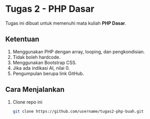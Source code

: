 # Tugas 2 - PHP Dasar

Tugas ini dibuat untuk memenuhi mata kuliah **PHP Dasar**.

## Ketentuan
1. Menggunakan PHP dengan array, looping, dan pengkondisian.
2. Tidak boleh hardcode.
3. Menggunakan Bootstrap CSS.
4. Jika ada indikasi AI, nilai 0.
5. Pengumpulan berupa link GitHub.

## Cara Menjalankan
1. Clone repo ini
   ```bash
   git clone https://github.com/username/tugas2-php-buah.git
